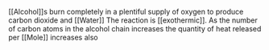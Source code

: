 [[Alcohol]]s burn completely in a plentiful supply of oxygen to produce carbon dioxide and [[Water]]
The reaction is [[exothermic]]. As the number of carbon atoms in the alcohol chain increases the quantity of heat released per [[Mole]] increases also
